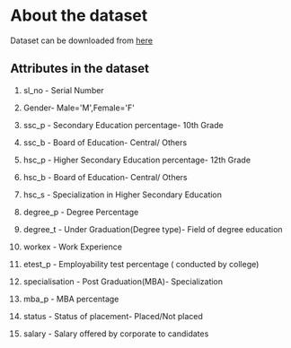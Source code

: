 # About the dataset
Dataset can be downloaded from [here](https://www.kaggle.com/benroshan/factors-affecting-campus-placement)

## Attributes in the dataset

1. sl_no - Serial Number

2. Gender- Male='M',Female='F'

3. ssc_p - Secondary Education percentage- 10th Grade

4. ssc_b - Board of Education- Central/ Others

5. hsc_p - Higher Secondary Education percentage- 12th Grade

6. hsc_b - Board of Education- Central/ Others

7. hsc_s - Specialization in Higher Secondary Education

8. degree_p - Degree Percentage

9. degree_t - Under Graduation(Degree type)- Field of degree education

10. workex - Work Experience

11. etest_p - Employability test percentage ( conducted by college)

12. specialisation - Post Graduation(MBA)- Specialization

13. mba_p - MBA percentage

14. status - Status of placement- Placed/Not placed

15. salary - Salary offered by corporate to candidates

